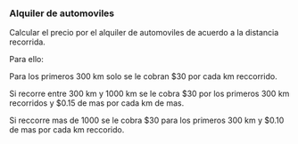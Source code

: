### Alquiler de automoviles

Calcular el precio por el alquiler de automoviles de acuerdo a la distancia recorrida.

Para ello: 

Para los primeros 300 km solo se le cobran $30 por cada km reccorrido.

Si recorre entre 300 km y 1000 km  se le cobra $30 por los primeros 300 km recorridos y $0.15 de mas por cada km de mas.

Si reccorre mas de 1000 se le cobra $30 para los primeros 300 km y $0.10 de mas por cada km reccorido.

